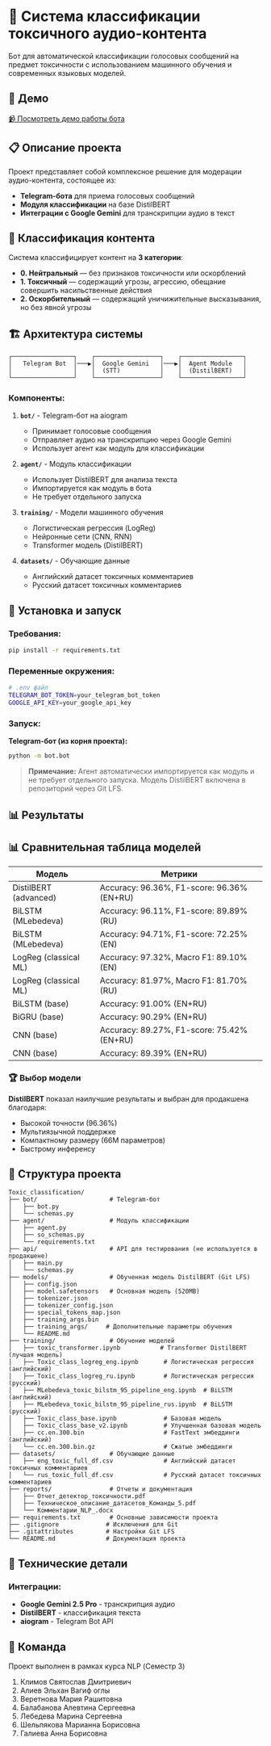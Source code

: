 # 🤖 Система классификации токсичного аудио-контента

Бот для автоматической классификации голосовых сообщений на предмет токсичности с использованием машинного обучения и современных языковых моделей.

## 🎥 Демо

[📹 Посмотреть демо работы бота](https://drive.google.com/file/d/1wKuYMB56sTEMYNen2od8fVtglyJEcBlJ/view?usp=drive_link)

## 📋 Описание проекта

Проект представляет собой комплексное решение для модерации аудио-контента, состоящее из:
- **Telegram-бота** для приема голосовых сообщений
- **Модуля классификации** на базе DistilBERT
- **Интеграции с Google Gemini** для транскрипции аудио в текст

## 🎯 Классификация контента

Система классифицирует контент на **3 категории**:
- **0. Нейтральный** — без признаков токсичности или оскорблений
- **1. Токсичный** — содержащий угрозы, агрессию, обещание совершить насильственные действия
- **2. Оскорбительный** — содержащий уничижительные высказывания, но без явной угрозы

## 🏗️ Архитектура системы

```
┌─────────────────┐    ┌──────────────────┐    ┌─────────────────┐
│   Telegram Bot  │───▶│  Google Gemini   │───▶│  Agent Module   │
│                 │    │  (STT)           │    │  (DistilBERT)   │
└─────────────────┘    └──────────────────┘    └─────────────────┘
```

### Компоненты:

1. **`bot/`** - Telegram-бот на aiogram
   - Принимает голосовые сообщения
   - Отправляет аудио на транскрипцию через Google Gemini
   - Использует агент как модуль для классификации

2. **`agent/`** - Модуль классификации
   - Использует DistilBERT для анализа текста
   - Импортируется как модуль в бота
   - Не требует отдельного запуска

3. **`training/`** - Модели машинного обучения
   - Логистическая регрессия (LogReg)
   - Нейронные сети (CNN, RNN)
   - Transformer модель (DistilBERT)

4. **`datasets/`** - Обучающие данные
   - Английский датасет токсичных комментариев
   - Русский датасет токсичных комментариев


## 🚀 Установка и запуск

### Требования:
```bash
pip install -r requirements.txt
```

### Переменные окружения:
```bash
# .env файл
TELEGRAM_BOT_TOKEN=your_telegram_bot_token
GOOGLE_API_KEY=your_google_api_key
```

### Запуск:

**Telegram-бот (из корня проекта):**
```bash
python -m bot.bot
```

> **Примечание:** Агент автоматически импортируется как модуль и не требует отдельного запуска. Модель DistilBERT включена в репозиторий через Git LFS.

## 📊 Результаты

## 📊 Сравнительная таблица моделей

| Модель                | Метрики                                         |
|-----------------------|-------------------------------------------------|
| DistilBERT (advanced) | Accuracy: 96.36%, F1-score: 96.36% (EN+RU)      |
| BiLSTM (MLebedeva)    | Accuracy: 96.11%, F1-score: 89.89% (RU)         |
| BiLSTM (MLebedeva)    | Accuracy: 94.71%, F1-score: 72.25% (EN)         |
| LogReg (classical ML) | Accuracy: 97.32%, Macro F1: 89.10%   (EN)       |
| LogReg (classical ML) | Accuracy: 81.97%, Macro F1: 81.70%   (RU)       |
| BiLSTM (base)         | Accuracy: 91.00% (EN+RU)                        |
| BiGRU (base)          | Accuracy: 90.29% (EN+RU)                        |
| CNN (base)            | Accuracy: 89.27%, F1-score: 75.42% (EN+RU)      |
| CNN (base)            | Accuracy: 89.39% (EN+RU)                        |

### 🏆 Выбор модели
**DistilBERT** показал наилучшие результаты и выбран для продакшена благодаря:
- Высокой точности (96.36%)
- Мультиязычной поддержке
- Компактному размеру (66M параметров)
- Быстрому инференсу


## 📁 Структура проекта

```
Toxic_classification/
├── bot/                    # Telegram-бот
│   ├── bot.py
│   └── schemas.py
├── agent/                  # Модуль классификации
│   ├── agent.py
│   ├── so_schemas.py
│   └── requirements.txt
├── api/                    # API для тестирования (не используется в продакшене)
│   ├── main.py
│   └── schemas.py
├── models/                 # Обученная модель DistilBERT (Git LFS)
│   ├── config.json
│   ├── model.safetensors   # Основная модель (520MB)
│   ├── tokenizer.json
│   ├── tokenizer_config.json
│   ├── special_tokens_map.json
│   ├── training_args.bin
│   ├── training_args/     # Дополнительные параметры обучения
│   └── README.md
├── training/               # Обучение моделей
│   ├── toxic_transformer.ipynb           # Transformer DistilBERT (лучшая модель)
│   ├── Toxic_class_logreg_eng.ipynb       # Логистическая регрессия (английский)
│   ├── Toxic_class_logreg_ru.ipynb        # Логистическая регрессия (русский)
│   ├── MLebedeva_toxic_bilstm_95_pipeline_eng.ipynb  # BiLSTM (английский)
│   ├── MLebedeva_toxic_bilstm_95_pipeline_rus.ipynb  # BiLSTM (русский)
│   ├── Toxic_class_base.ipynb             # Базовая модель
│   ├── Toxic_class_base_v2.ipynb          # Улучшенная базовая модель
│   ├── cc.en.300.bin                      # FastText эмбеддинги (английский)
│   └── cc.en.300.bin.gz                   # Сжатые эмбеддинги
├── datasets/               # Обучающие данные
│   ├── eng_toxic_full_df.csv              # Английский датасет токсичных комментариев
│   └── rus_toxic_full_df.csv              # Русский датасет токсичных комментариев
├── reports/                # Отчеты и документация
│   ├── Отчет_детектор_токсичности.pdf
│   ├── Техническое_описание_датасетов_Команды_5.pdf
│   └── Комментарии_NLP_.docx
├── requirements.txt        # Основные зависимости проекта
├── .gitignore             # Исключения для Git
├── .gitattributes         # Настройки Git LFS
└── README.md              # Документация проекта
```

## 🔧 Технические детали

### Интеграции:
- **Google Gemini 2.5 Pro** - транскрипция аудио
- **DistilBERT** - классификация текста
- **aiogram** - Telegram Bot API


## 👥 Команда

Проект выполнен в рамках курса NLP (Семестр 3)
1. Климов Святослав Дмитриевич
2. Алиев Эльхан Вагиф оглы
3. Веретнова Мария Рашитовна
4. Балабанова Алевтина Сергеевна
5. Лебедева Марина Сергеевна
6. Шельпякова Марианна Борисовна
7. Галиева Анна Борисовна

